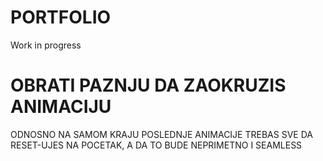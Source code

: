 # PORTFOLIO

Work in progress

# OBRATI PAZNJU DA ZAOKRUZIS ANIMACIJU

ODNOSNO NA SAMOM KRAJU POSLEDNJE ANIMACIJE TREBAS SVE DA RESET-UJES NA POCETAK, A DA TO BUDE NEPRIMETNO I SEAMLESS

